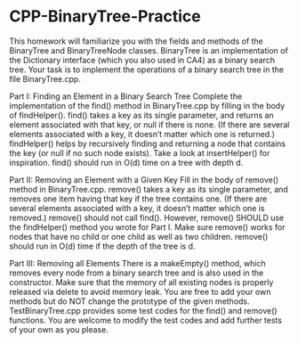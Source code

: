 # CPP-BinaryTree-Practice
This homework will familiarize you with the fields and methods of the BinaryTree
and BinaryTreeNode classes. BinaryTree is an implementation of the Dictionary
interface (which you also used in CA4) as a binary search tree. Your task is to
implement the operations of a binary search tree in the file BinaryTree.cpp.

Part I: Finding an Element in a Binary Search Tree 
Complete the implementation of the find() method in BinaryTree.cpp by filling in the
body of findHelper(). find() takes a key as its single parameter, and returns an
element associated with that key, or null if there is none. (If there are several elements
associated with a key, it doesn’t matter which one is returned.) findHelper() helps by
recursively finding and returning a node that contains the key (or null if no such node
exists).
Take a look at insertHelper() for inspiration. find() should run in O(d) time on a tree
with depth d.

Part II: Removing an Element with a Given Key 
Fill in the body of remove() method in BinaryTree.cpp. remove() takes a key as its
single parameter, and removes one item having that key if the tree contains one. (If
there are several elements associated with a key, it doesn’t matter which one is
removed.) remove() should not call find(). However, remove() SHOULD use the
findHelper() method you wrote for Part I. Make sure remove() works for nodes that
have no child or one child as well as two children.
remove() should run in O(d) time if the depth of the tree is d.

Part III: Removing all Elements 
There is a makeEmpty() method, which removes every node from a binary search tree
and is also used in the constructor. Make sure that the memory of all existing nodes
is properly released via delete to avoid memory leak.
You are free to add your own methods but do NOT change the prototype of the given
methods. TestBinaryTree.cpp provides some test codes for the find() and remove()
functions. You are welcome to modify the test codes and add further tests of your
own as you please.
